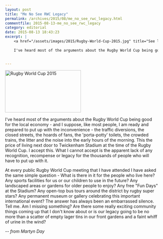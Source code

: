 ```yaml
---
layout: post
title: "Me No See RWC Legacy"
permalink: /archives/2015/08/me_no_see_rwc_legacy.html
commentfile: 2015-08-13-me_no_see_rwc_legacy
category: editorial
date: 2015-08-13 18:43:23
excerpt: |
    <a href="/assets/images/2015/Rugby-World-Cup-2015.jpg" title="See larger version of - Rugby World Cup 2015"><img src="/assets/images/2015/Rugby-World-Cup-2015_thumb.jpg" width="150" height="83" alt="Rugby World Cup 2015" class="photo right" /></a>
    
    I've heard most of the arguments about the Rugby World Cup being good for the local economy - and I suppose, like most people, I am ready and prepared to put up with the inconvenience - the traffic diversions, the closed streets, the hoards of fans, the 'porta-potty' toilets, the crowded trains, the litter and the noise into the early hours of the morning. This the price of living next door to Twickenham Stadium at the time of the Rugby World Cup. I accept this. What I cannot accept is the apparent lack of any recognition, recompense or legacy for the thousands of people who will have to put up with it.
    

---
```


<a href="/assets/images/2015/Rugby-World-Cup-2015.jpg" title="See larger version of - Rugby World Cup 2015"><img src="/assets/images/2015/Rugby-World-Cup-2015_thumb.jpg" width="250" height="139" alt="Rugby World Cup 2015" class="photo right" /></a>

I've heard most of the arguments about the Rugby World Cup being good for the local economy - and I suppose, like most people, I am ready and prepared to put up with the inconvenience - the traffic diversions, the closed streets, the hoards of fans, the 'porta-potty' toilets, the crowded trains, the litter and the noise into the early hours of the morning. This the price of living next door to Twickenham Stadium at the time of the Rugby World Cup. I accept this. What I cannot accept is the apparent lack of any recognition, recompense or legacy for the thousands of people who will have to put up with it.

At every public Rugby World Cup meeting that I have attended I have asked the same simple question - What is there in it for the people who live here? Any sports facilities for us or our children to use in the future? Any landscaped areas or gardens for older people to enjoy? Any free "Fun Days" at the Stadium? Any open-top bus tours around the district by rugby super stars? Any permanent museum or gallery celebrating this important international event? The answer has always been an embarrassed silence. Tell me. Am I missing something? Are there some really exciting community things coming up that I don't know about or is our legacy going to be no more than a scatter of empty lager tins in our front gardens and a faint whiff of urine in the wind?

<cite>-- from Martyn Day</cite>
